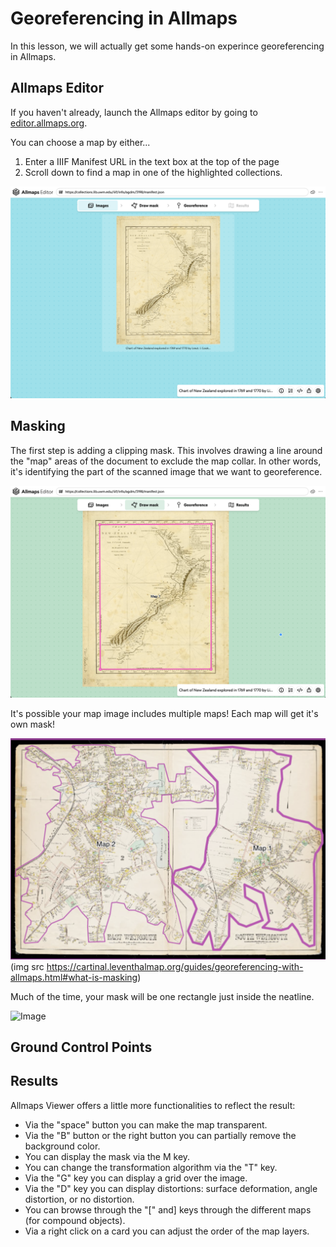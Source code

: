 # Georeferencing in Allmaps

In this lesson, we will actually get some hands-on experince georeferencing in Allmaps.

## Allmaps Editor

If you haven't already, launch the Allmaps editor by going to [editor.allmaps.org](https://editor.allmaps.org).

You can choose a map by either...

1. Enter a IIIF Manifest URL in the text box at the top of the page
2. Scroll down to find a map in one of the highlighted collections. 

![Image](images/georef_nz1_start.png)

## Masking

The first step is adding a clipping mask.
This involves drawing a line around the "map" areas of the document to exclude the map collar.
In other words, it's identifying the part of the scanned image that we want to georeference.

![Image](images/georef_nz3_Mask.png)

It's possible your map image includes multiple maps! Each map will get it's own mask!

![Image](images/weymouth.png) (img src https://cartinal.leventhalmap.org/guides/georeferencing-with-allmaps.html#what-is-masking)

Much of the time, your mask will be one rectangle just inside the neatline.

![Image](images/georef_nz4_MaskCorner.png)

## Ground Control Points

## Results

Allmaps Viewer offers a little more functionalities to reflect the result:

- Via the "space" button you can make the map transparent.
- Via the "B" button or the right button you can partially remove the background color.
- You can display the mask via the M key.
- You can change the transformation algorithm via the "T" key.
- Via the "G" key you can display a grid over the image.
- Via the "D" key you can display distortions: surface deformation, angle distortion, or no distortion.
- You can browse through the "[" and] keys through the different maps (for compound objects).
- Via a right click on a card you can adjust the order of the map layers.

 